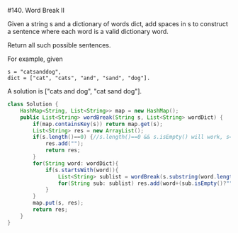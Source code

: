 #140. Word Break II 

Given a string s and a dictionary of words dict, add spaces in s to construct a sentence where each word is a valid dictionary word.

Return all such possible sentences.

For example, given
```
s = "catsanddog",
dict = ["cat", "cats", "and", "sand", "dog"].
```

A solution is ["cats and dog", "cat sand dog"].


```java
class Solution {
    HashMap<String, List<String>> map = new HashMap();
    public List<String> wordBreak(String s, List<String> wordDict) {
        if(map.containsKey(s)) return map.get(s);
        List<String> res = new ArrayList();
        if(s.length()==0) {//s.length()==0 && s.isEmpty() will work, s=="" won't substring new
            res.add("");
            return res;
        }
        for(String word: wordDict){
            if(s.startsWith(word)){
                List<String> sublist = wordBreak(s.substring(word.length()), wordDict);
                for(String sub: sublist) res.add(word+(sub.isEmpty()?"":" ")+sub);
            }
        }
        map.put(s, res);
        return res;
    }
}
```
